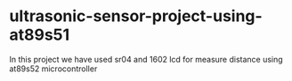 # ultrasonic-sensor-project-using-at89s51
In this project we have used sr04 and 1602 lcd for measure distance using at89s52 microcontroller
